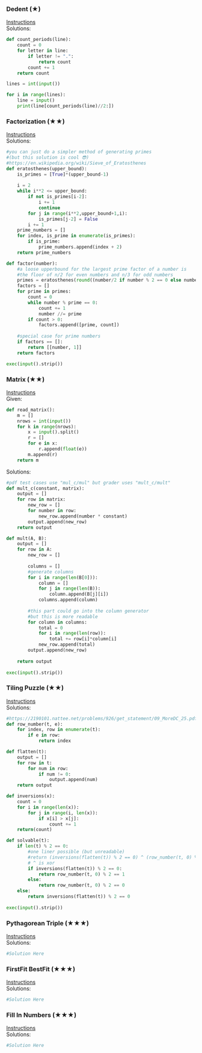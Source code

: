 ### Dedent (★)

[Instructions](https://github.com/isechula/2190101-comprog-grader/blob/main/pdfs/09_NestedLoop/09_NestedLoop_​11.pdf)\
Solutions:

```python
def count_periods(line):
    count = 0
    for letter in line:
        if letter != ".":
            return count
        count += 1
    return count

lines = int(input())

for i in range(lines):
    line = input()
    print(line[count_periods(line)//2:])
```

### Factorization (★★)

[Instructions](https://github.com/isechula/2190101-comprog-grader/blob/main/pdfs/09_NestedLoop/09_NestedLoop_​21.pdf)\
Solutions:

```python
#you can just do a simpler method of generating primes
#(but this solution is cool 😎)
#https://en.wikipedia.org/wiki/Sieve_of_Eratosthenes
def eratosthenes(upper_bound):
    is_primes = [True]*(upper_bound-1)
    
    i = 2
    while i**2 <= upper_bound:
        if not is_primes[i-2]:
            i += 1
            continue
        for j in range(i**2,upper_bound+1,i):
            is_primes[j-2] = False
        i += 1
    prime_numbers = []
    for index, is_prime in enumerate(is_primes):
        if is_prime:
            prime_numbers.append(index + 2)
    return prime_numbers

def factor(number):
    #a loose upperbound for the largest prime factor of a number is
    #the floor of n/2 for even numbers and n/3 for odd numbers
    primes = eratosthenes(round((number/2 if number % 2 == 0 else number/3) - .5))
    factors = []
    for prime in primes:
        count = 0
        while number % prime == 0:
            count += 1
            number //= prime
        if count > 0:
            factors.append([prime, count])
    
    #special case for prime numbers
    if factors == []:
        return [[number, 1]]
    return factors

exec(input().strip())
```

### Matrix (★★)

[Instructions](https://github.com/isechula/2190101-comprog-grader/blob/main/pdfs/09_NestedList/09_NestedList_​22.pdf)\
Given:
```python
def read_matrix():
    m = []
    nrows = int(input())
    for k in range(nrows):
        x = input().split()
        r = []
        for e in x:
            r.append(float(e))
        m.append(r)
    return m
```

Solutions:

```python
#pdf test cases use "mul_c/mul" but grader uses "mult_c/mult"
def mult_c(constant, matrix):
    output = []
    for row in matrix:
        new_row = []
        for number in row:
            new_row.append(number * constant)
        output.append(new_row)
    return output

def mult(A, B):
    output = []
    for row in A:
        new_row = []
        
        columns = []
        #generate columns
        for i in range(len(B[0])):
            column = []
            for j in range(len(B)):
                column.append(B[j][i])
            columns.append(column)
        
        #this part could go into the column generator
        #but this is more readable
        for column in columns:
            total = 0
            for i in range(len(row)):
                total += row[i]*column[i]
            new_row.append(total)
        output.append(new_row)
            
    return output
            
exec(input().strip())
```

### Tiling Puzzle (★★)

[Instructions](https://github.com/isechula/2190101-comprog-grader/blob/main/pdfs/09_NestedList/09_NestedList_​25.pdf)\
Solutions:

```python
#https://2190101.nattee.net/problems/926/get_statement/09_MoreDC_25.pdf
def row_number(t, e):
    for index, row in enumerate(t):
        if e in row:
            return index

def flatten(t):
    output = []
    for row in t:
        for num in row:
            if num != 0:
                output.append(num)
    return output

def inversions(x):
    count = 0
    for i in range(len(x)):
        for j in range(i, len(x)):
            if x[i] > x[j]:
                count += 1
    return(count)

def solvable(t):
    if len(t) % 2 == 0:
        #one liner possible (but unreadable)
        #return (inversions(flatten(t)) % 2 == 0) ^ (row_number(t, 0) % 2 == 0)
        # ^ is xor
        if inversions(flatten(t)) % 2 == 0:
            return row_number(t, 0) % 2 == 1
        else:
            return row_number(t, 0) % 2 == 0
    else:
        return inversions(flatten(t)) % 2 == 0
        
exec(input().strip())

```

### Pythagorean Triple (★★★)

[Instructions](https://github.com/isechula/2190101-comprog-grader/blob/main/pdfs/09_NestedLoop/09_NestedLoop_​31.pdf)\
Solutions:

```python
#Solution Here
```

### FirstFit BestFit (★★★)

[Instructions](https://github.com/isechula/2190101-comprog-grader/blob/main/pdfs/09_NestedList/09_NestedList_​32.pdf)\
Solutions:

```python
#Solution Here
```

### Fill In Numbers (★★★)

[Instructions](https://github.com/isechula/2190101-comprog-grader/blob/main/pdfs/09_NestedList/09_NestedList_​34.pdf)\
Solutions:

```python
#Solution Here
```

